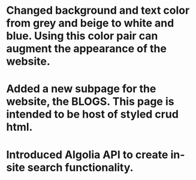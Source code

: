 # Changed background and text color from grey and beige to white and blue. Using this color pair can augment the appearance of the website.
# Added a new subpage for the website, the BLOGS. This page is intended to be host of styled crud html.
# Introduced Algolia API to create in-site search functionality.